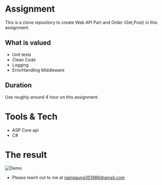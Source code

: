 #  Assignment
 This is a clone repository to create Web API Part and Order (Get,Post) in this assignment.

## What is valued

-   Unit tests
-   Clean Code
-   Logging
-   ErrorHandling Middleware

## Duration

Use roughly around 4 hour on this assignment. 

# Tools & Tech

-   ASP Core api
-   C#

# The result

![Demo](Demo.gif)

-   Please reach out to me at naingaung351986@gmail.com
